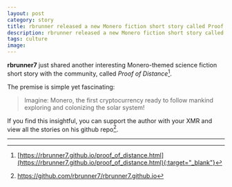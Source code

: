 ```yaml
---
layout: post
category: story
title: rbrunner released a new Monero fiction short story called Proof of Distance 
description: rbrunner released a new Monero fiction short story called Proof of Distance where the author imagines Monero as an interplanetary currency.
tags: culture
image: 
---
```


**rbrunner7** just shared another interesting Monero-themed science fiction short story with the community, called *Proof of Distance*[^1].

The premise is simple yet fascinating:

> Imagine: Monero, the first cryptocurrency ready to follow mankind exploring and colonizing the solar system!

If you find this insightful, you can support the author with your XMR and view all the stories on his github repo[^2].

---

[^1]: [https://rbrunner7.github.io/proof_of_distance.html](https://rbrunner7.github.io/proof_of_distance.html){:target="_blank"}
[^2]: https://github.com/rbrunner7/rbrunner7.github.io
